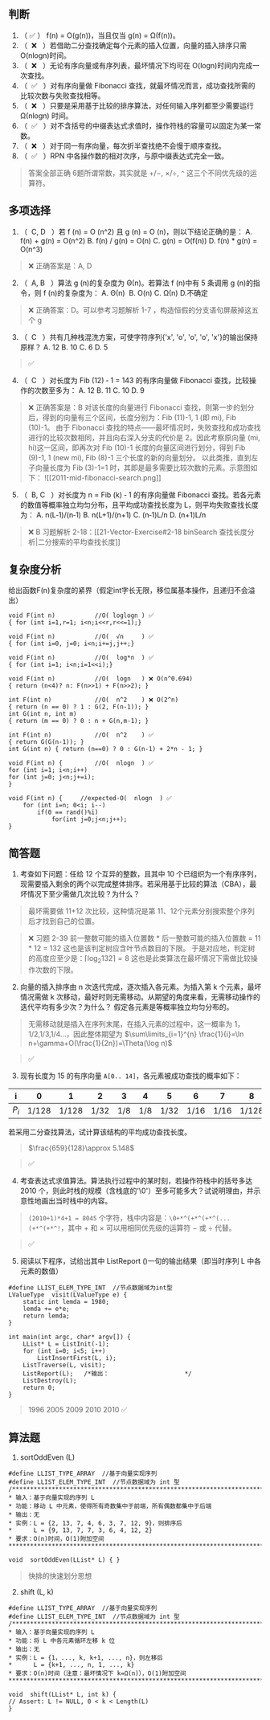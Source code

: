 ## 判断

1) （  ✅   ） f(n) = O(g(n))，当且仅当 g(n) = Ω(f(n))。
2) （  ❌   ）若借助二分查找确定每个元素的插入位置，向量的插入排序只需 O(nlogn)时间。
3) （  ❌   ）无论有序向量或有序列表，最坏情况下均可在 O(logn)时间内完成一次查找。
4) （  ✅   ）对有序向量做 Fibonacci 查找，就最坏情况而言，成功查找所需的比较次数与失败查找相等。
5) （  ❌   ）只要是采用基于比较的排序算法，对任何输入序列都至少需要运行 Ω(nlogn) 时间。
6) （  ✅   ）对不含括号的中缀表达式求值时，操作符栈的容量可以固定为某一常数。
7) （  ❌   ）对于同一有序向量，每次折半查找绝不会慢于顺序查找。
8) （  ✅   ）RPN 中各操作数的相对次序，与原中缀表达式完全一致。

> 答案全部正确
> 6题所谓常数，其实就是 $+/-$, $\times / \div$, `^` 这三个不同优先级的运算符。

## 多项选择

1) （  C, D   ）若 f (n) = O (n^2) 且 g (n) = O (n)，则以下结论正确的是：
A. f(n) + g(n) = O(n^2)
B. f(n) / g(n) = O(n)
C. g(n) = O(f(n))
D. f(n) * g(n) = O(n^3) 

> ❌ 正确答案是：A, D

2) （  A, B   ）算法 g (n)的复杂度为 Θ(n)。若算法 f (n)中有 5 条调用 g (n)的指令，则 f (n)的复杂度为：
A. Θ(n) 
B. O(n)
C. Ω(n)
D.不确定

> ❌ 正确答案：D。可以参考习题解析 1-7 ，构造恒假的分支语句屏蔽掉这五个 g

3) （  C   ）共有几种栈混洗方案，可使字符序列{'x', 'o', 'o', 'o', 'x'}的输出保持原样？
A. 12
B. 10
C. 6
D. 5

> ✅

4) （  C   ）对长度为 Fib (12) ‐ 1 = 143 的有序向量做 Fibonacci 查找，比较操作的次数至多为：
A. 12
B. 11
C. 10
D. 9

> ❌ 正确答案是：B
> 对该长度的向量进行 Fibonacci 查找，则第一步的划分后，得到的向量有三个区间，长度分别为：Fib (11)-1, 1 (即 mi), Fib (10)-1。
> 由于 Fibonacci 查找的特点——最坏情况时，失败查找和成功查找进行的比较次数相同，并且向右深入分支的代价是 2。因此考察原向量 (mi, hi)这一区间，即再次对 Fib (10)-1 长度的向量区间进行划分，得到 Fib (9)-1, 1 (new mi), Fib (8)-1 三个长度的新的向量划分。
> 以此类推，直到左子向量长度为 Fib (3)-1=1 时，其即是最多需要比较次数的元素。示意图如下：
> ![[2011-mid-fibonacci-search.png]]

5) （  B, C   ）对长度为 n = Fib (k) ‐ 1 的有序向量做 Fibonacci 查找。若各元素的数值等概率独立均匀分布，且平均成功查找长度为 L，则平均失败查找长度为：
A. n(L‐1)/(n‐1)
B. n(L+1)/(n+1)
C. (n‐1)L/n
D. (n+1)L/n

> ❌ B 习题解析 2-18：[[21-Vector-Exercise#2-18 binSearch 查找长度分析|二分搜索的平均查找长度]]

## 复杂度分析

给出函数F(n)复杂度的紧界（假定int字长无限，移位属基本操作，且递归不会溢出）

``` hl:1,4,7,10,13,18,22,27
void F(int n)           //O( loglogn ) ✅
{ for (int i=1,r=1; i<n;i<<r,r<<=1);}

void F(int n)           //O(  √n     ) ✅
{ for (int i=0, j=0; i<n;i+=j,j++;}

void F(int n)           //O(  log*n  ) ✅
{ for (int i=1; i<n;i=1<<i);}

void F(int n)           //O(  logn   ) ❌ O(n^0.694)
{ return (n<4)? n: F(n>>1) + F(n>>2); }

int F(int n)            //O(  n^2    ) ❌ O(2^n)
{ return (n == 0) ? 1 : G(2, F(n‐1)); }
int G(int n, int m)
{ return (m == 0) ? 0 : n + G(n,m‐1); }

int F(int n)            //O(  n^2    ) ✅
{ return G(G(n‐1)); }
int G(int n) { return (n==0) ? 0 : G(n‐1) + 2*n ‐ 1; }

void F(int n) {         //O(  nlogn  ) ✅
for (int i=1; i<n;i++)
for (int j=0; j<n;j+=i);
}

void F(int n) {     //expected‐O(  nlogn  ) ✅
	for (int i=n; 0<i; i--)
		if(0 == rand()%i)
			for(int j=0;j<n;j++);
}
```


## 简答题

1) 考查如下问题：任给 12 个互异的整数，且其中 10 个已组织为一个有序序列，现需要插入剩余的两个以完成整体排序。若采用基于比较的算法（CBA），最坏情况下至少需做几次比较？为什么？

> 最坏需要做 11+12 次比较，这种情况是第 11、12个元素分别搜索整个序列后才找到自己的位置。

> ❌ 习题 2-39
> 前一整数可能的插入位置数 * 后一整数可能的插入位置数 = 11 * 12 = 132 这也是该判定树应含叶节点数目的下限。
> 于是对应地，判定树的高度应至少是：$\lceil \log_{2}132\rceil=8$ 这也是此类算法在最坏情况下需做比较操作次数的下限。

2) 向量的插入排序由 n 次迭代完成，逐次插入各元素。为插入第 k 个元素，最坏情况需做 k 次移动，最好时则无需移动。从期望的角度来看，无需移动操作的迭代平均有多少次？为什么？ 假定各元素是等概率独立均匀分布的。

> 无需移动就是插入在序列末尾，在插入元素的过程中，这一概率为 1，1/2,1/3,1/4...，因此整体期望为 $\sum\limits_{i=1}^{n} \frac{1}{i}=\ln n+\gamma+O(\frac{1}{2n})=\Theta(\log n)$

> ✅

3) 现有长度为 15 的有序向量 `A[0.. 14]`，各元素被成功查找的概率如下：

| i       | 0     | 1     | 2    | 3   | 4   | 5    | 6    | 7    | 8     | 9    | 10   | 11  | 12   | 13    | 14   |
| ------- | ----- | ----- | ---- | --- | --- | ---- | ---- | ---- | ----- | ---- | ---- | --- | ---- | ----- | ---- |
| $P_{i}$ | 1/128 | 1/128 | 1/32 | 1/8 | 1/8 | 1/32 | 1/16 | 1/16 | 1/128 | 1/64 | 1/16 | 1/4 | 3/16 | 1/128 | 1/64 | 
若采用二分查找算法，试计算该结构的平均成功查找长度。

> $\frac{659}{128}\approx 5.148$

> ✅

4) 考查表达式求值算法。算法执行过程中的某时刻，若操作符栈中的括号多达 2010 个，则此时栈的规模（含栈底的'\\0'）至多可能多大？试说明理由，并示意性地画出当时栈中的内容。

> `(2010+1)*4+1 = 8045` 个字符，栈中内容是：`\0+*^(+*^(+*^(...(+*^(+*^!`，其中 $+$ 和 $\times$ 可以用相同优先级的运算符 $-$ 或 $\div$ 代替。

> ✅

5) 阅读以下程序，试给出其中 ListReport ()一句的输出结果（即当时序列 L 中各元素的数值）
```
#define LLIST_ELEM_TYPE_INT  //节点数据域为int型
LValueType  visit(LValueType e) {
	static int lemda = 1980;
	lemda += e*e;    
	return lemda;
}

int main(int argc, char* argv[]) {
	LList* L = ListInit(‐1);
	for (int i=0; i<5; i++)  
		ListInsertFirst(L, i);
	ListTraverse(L, visit);
	ListReport(L);   /*输出：                     */
	ListDestroy(L);
	return 0;
}
```

> 1996 2005 2009 2010 2010 ✅

## 算法题

1) sortOddEven (L)
```
#define LLIST_TYPE_ARRAY  //基于向量实现序列
#define LLIST_ELEM_TYPE_INT  //节点数据域为 int 型
/************************************************************************
* 输入：基于向量实现的序列 L
* 功能：移动 L 中元素，使得所有奇数集中于前端，所有偶数都集中于后端
* 输出：无
* 实例：L = {2, 13, 7, 4, 6, 3, 7, 12, 9}，则排序后
*      L = {9, 13, 7, 7, 3, 6, 4, 12, 2}
* 要求：O(n)时间，O(1)附加空间 ************************************************************************/

void  sortOddEven(LList* L) { } 
```

> 快排的快速划分思想

2) shift (L, k) 
```
#define LLIST_TYPE_ARRAY  //基于向量实现序列
#define LLIST_ELEM_TYPE_INT  //节点数据域为 int 型
/************************************************************************
* 输入：基于向量实现的序列 L
* 功能：将 L 中各元素循环左移 k 位
* 输出：无
* 实例：L = {1，..., k, k+1, ..., n}，则左移后
*      L = {k+1, ..., n, 1, ..., k}
* 要求：O(n)时间（注意：最坏情况下 k=Ω(n)），O(1)附加空间 ************************************************************************/

void  shift(LList* L, int k) {
// Assert: L != NULL, 0 < k < Length(L)
}
```